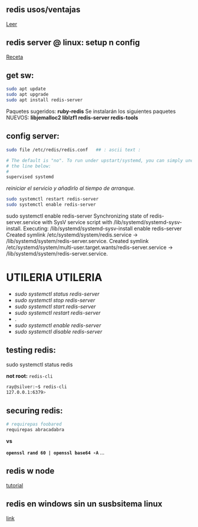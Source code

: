 ## redis usos/ventajas

[Leer](https://aws.amazon.com/es/redis/) 

## redis server @ linux: setup n config

[Receta](https://www.digitalocean.com/community/tutorials/how-to-install-and-secure-redis-on-ubuntu-22-04) 

## get sw:

```bash
sudo apt update
sudo apt upgrade
sudo apt install redis-server
```

Paquetes sugeridos: **ruby-redis**
Se instalarán los siguientes paquetes NUEVOS: **libjemalloc2 liblzf1 redis-server redis-tools**

## config server:

```bash
sudo file /etc/redis/redis.conf   ## : ascii text : 
```

```bash
# The default is "no". To run under upstart/systemd, you can simply uncomment
# the line below:
#
supervised systemd
```

*reiniciar el servicio y añadirlo al tiempo de arranque.*

```bash
sudo systemctl restart redis-server
sudo systemctl enable redis-server
```

sudo systemctl enable redis-server
Synchronizing state of redis-server.service with SysV service script with /lib/systemd/systemd-sysv-install.
Executing: /lib/systemd/systemd-sysv-install enable redis-server
Created symlink /etc/systemd/system/redis.service → /lib/systemd/system/redis-server.service.
Created symlink /etc/systemd/system/multi-user.target.wants/redis-server.service → /lib/systemd/system/redis-server.service.


# UTILERIA UTILERIA 

- *sudo systemctl status redis-server*
- *sudo systemctl stop redis-server*
- *sudo systemctl start redis-server*
- *sudo systemctl restart redis-server*
- .
- *sudo systemctl enable redis-server*
- *sudo systemctl disable redis-server*

## testing redis:

sudo systemctl status redis

**not root:** `redis-cli`

```bash
ray@silver:~$ redis-cli
127.0.0.1:6379> 
```

## securing redis:

```bash
# requirepas foobared
requirepas abracadabra 
```
**vs**

**`openssl rand 60 | openssl base64 -A`** ...


## redis w node

[tutorial](https://ualmtorres.github.io/howtos/RedisNodeJS/) 

## redis en windows sin un susbsitema linux

[link](https://riptutorial.com/redis/example/29962/installing-and-running-redis-server-on-windows)


